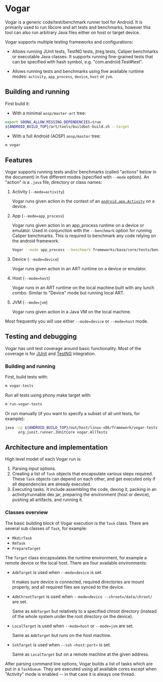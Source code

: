 # Vogar

Vogar is a generic code/test/benchmark runner tool for Android. It is
primarily used to run libcore and art tests and benchmarks, however
this tool can also run arbitrary Java files either on host or target
device.

Vogar supports multiple testing frameworks and configurations:

 * Allows running JUnit tests, TestNG tests, jtreg tests, Caliper
   benchmarks or executable Java classes. It supports running
   fine-grained tests that can be specified with hash symbol, e.g.
   "com.android.Test#test".

 * Allows running tests and benchmarks using five available runtime
   modes: `activity`, `app_process`, `device`, `host` or `jvm`.

## Building and running

First build it:

* With a minimal `aosp/master-art` tree:
```bash
export SOONG_ALLOW_MISSING_DEPENDENCIES=true
${ANDROID_BUILD_TOP}/art/tools/buildbot-build.sh --target
```

* With a full Android (AOSP) `aosp/master` tree:
```bash
m vogar
```

## Features

Vogar supports running tests and/or benchmarks (called "actions" below in the document)
in five different modes (specified with `--mode` option). An "action" is a `.java` file,
directory or class names:

 1. Activity (`--mode=activity`)

    Vogar runs given action in the context of an [`android.app.Activity`](https://developer.android.com/reference/android/app/Activity) on a device.

 2. App (`--mode=app_process`)

    Vogar runs given action in an app_process runtime on a device or emulator.
    Used in conjunction with the `--benchmark` option for running Caliper benchmarks.
    This is required to benchmark any code relying on the android framework.

    ```bash
    Vogar --mode app_process --benchmark frameworks/base/core/tests/benchmarks/src/android/os/ParcelBenchmark.java
    ```

3. Device  (`--mode=device`)

   Vogar runs given action in an ART runtime on a device or emulator.

4. Host  (`--mode=host`)

   Vogar runs in an ART runtime on the local machine built with any lunch combo.
   Similar to "Device" mode but running local ART.

5. JVM  (`--mode=jvm`)

   Vogar runs given action in a Java VM on the local machine.

Most frequently you will use either `--mode=device` or `--mode=host` mode.

## Testing and debugging

Vogar has unit test coverage around basic functionality. Most of the coverage
is for [JUnit](https://junit.org/) and [TestNG](https://testng.org/) integration.

### Building and running

First, build tests with:
```bash
m vogar-tests
```

Run all tests using phony make target with:
```bash
m run-vogar-tests
```

Or run manually (if you want to specify a subset of all unit tests, for example):
```bash
java -cp ${ANDROID_BUILD_TOP}/out/host/linux-x86/framework/vogar-tests.jar \
      org.junit.runner.JUnitCore vogar.AllTests
```

## Architecture and implementation

High level model of each Vogar run is:

 1. Parsing input options.
 2. Creating a list of `Task` objects that encapsulate various steps required.
    These `Task` objects can depend on each other, and get executed only if all
    dependencies are already executed.
 3. Executing tasks. It include assembling the code, dexing it, packing in
    an activity/runnable dex jar, preparing the environment (host or device),
    pushing all artifacts, and running it.

### Classes overview

The basic building block of Vogar execution is the `Task` class. There are several
sub classes of `Task`, for example:

 * `MkdirTask`
 * `RmTask`
 * `PrepareTarget`

The `Target` class encapsulates the runtime environment, for example a
remote device or the local host. There are four available environments:

 * `AdbTarget` is used when `--mode=device` is set.

    It makes sure device is connected, required directories are mount
    properly, and all required files are synced to the device.

 * `AdbChrootTarget` is used when `--mode=device --chroot=/data/chroot/`
   are set.

   Same as `AdbTarget` but relatively to a specified chroot directory
   (instead of the whole system under the root directory on the device).

 * `LocalTarget` is used when `--mode=host` or `--mode=jvm` are set.

    Same as `AdbTarget` but runs on the host machine.

 * `SshTarget` is used when `--ssh <host:port>` is set.

    Same as `LocalTarget` but on a remote machine at the given address.

After parsing command line options, Vogar builds a list of tasks which
are put in a `TaskQueue`. They are executed using all available cores
except when "Activity" mode is enabled -- in that case it is always one
thread.


